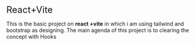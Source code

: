 <font size="5">React+Vite</font>

This is the basic project on **react +vite** in which i am using tailwind and bootstrap as designing.
The main agenda of this project is to clearing the concept with Hooks
